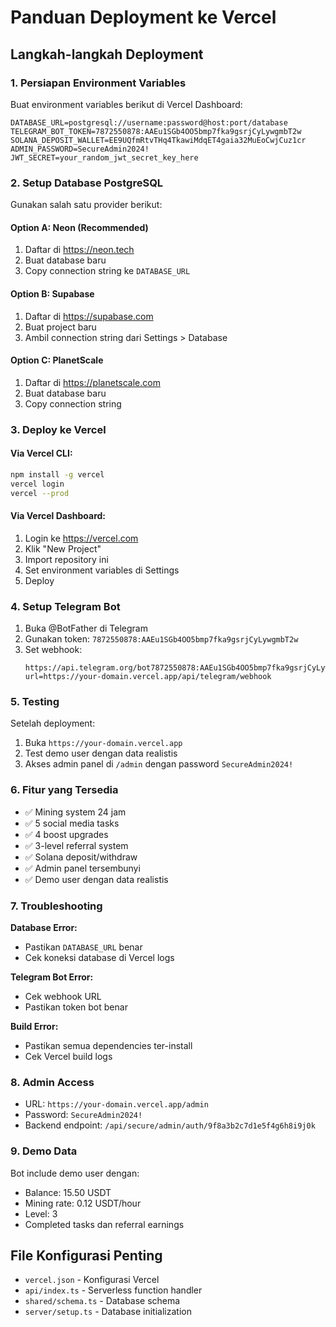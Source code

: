 # Panduan Deployment ke Vercel

## Langkah-langkah Deployment

### 1. Persiapan Environment Variables

Buat environment variables berikut di Vercel Dashboard:

```
DATABASE_URL=postgresql://username:password@host:port/database
TELEGRAM_BOT_TOKEN=7872550878:AAEu1SGb4OO5bmp7fka9gsrjCyLywgmbT2w
SOLANA_DEPOSIT_WALLET=EE9UQfmRtvTHq4TkawiMdqET4gaia32MuEoCwjCuz1cr
ADMIN_PASSWORD=SecureAdmin2024!
JWT_SECRET=your_random_jwt_secret_key_here
```

### 2. Setup Database PostgreSQL

Gunakan salah satu provider berikut:

#### Option A: Neon (Recommended)
1. Daftar di https://neon.tech
2. Buat database baru
3. Copy connection string ke `DATABASE_URL`

#### Option B: Supabase
1. Daftar di https://supabase.com
2. Buat project baru
3. Ambil connection string dari Settings > Database

#### Option C: PlanetScale
1. Daftar di https://planetscale.com
2. Buat database baru
3. Copy connection string

### 3. Deploy ke Vercel

#### Via Vercel CLI:
```bash
npm install -g vercel
vercel login
vercel --prod
```

#### Via Vercel Dashboard:
1. Login ke https://vercel.com
2. Klik "New Project"
3. Import repository ini
4. Set environment variables di Settings
5. Deploy

### 4. Setup Telegram Bot

1. Buka @BotFather di Telegram
2. Gunakan token: `7872550878:AAEu1SGb4OO5bmp7fka9gsrjCyLywgmbT2w`
3. Set webhook:
   ```
   https://api.telegram.org/bot7872550878:AAEu1SGb4OO5bmp7fka9gsrjCyLywgmbT2w/setWebhook?url=https://your-domain.vercel.app/api/telegram/webhook
   ```

### 5. Testing

Setelah deployment:
1. Buka `https://your-domain.vercel.app`
2. Test demo user dengan data realistis
3. Akses admin panel di `/admin` dengan password `SecureAdmin2024!`

### 6. Fitur yang Tersedia

- ✅ Mining system 24 jam
- ✅ 5 social media tasks  
- ✅ 4 boost upgrades
- ✅ 3-level referral system
- ✅ Solana deposit/withdraw
- ✅ Admin panel tersembunyi
- ✅ Demo user dengan data realistis

### 7. Troubleshooting

**Database Error:**
- Pastikan `DATABASE_URL` benar
- Cek koneksi database di Vercel logs

**Telegram Bot Error:**
- Cek webhook URL
- Pastikan token bot benar

**Build Error:**
- Pastikan semua dependencies ter-install
- Cek Vercel build logs

### 8. Admin Access

- URL: `https://your-domain.vercel.app/admin`
- Password: `SecureAdmin2024!`
- Backend endpoint: `/api/secure/admin/auth/9f8a3b2c7d1e5f4g6h8i9j0k`

### 9. Demo Data

Bot include demo user dengan:
- Balance: 15.50 USDT
- Mining rate: 0.12 USDT/hour
- Level: 3
- Completed tasks dan referral earnings

## File Konfigurasi Penting

- `vercel.json` - Konfigurasi Vercel
- `api/index.ts` - Serverless function handler
- `shared/schema.ts` - Database schema
- `server/setup.ts` - Database initialization